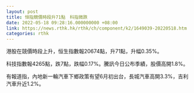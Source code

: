 ```yaml
---
layout: post
title: 恒指競價時段升71點　科指微跌
date: 2022-05-18 09:28:16.000000000 +08:00
link: https://news.rthk.hk/rthk/ch/component/k2/1649039-20220518.htm
categories: rthk
---
```


港股在競價時段上升，恒生指數報20674點，升71點，升幅0.35%。

科技指數報4265點，跌7點，跌幅0.17%。騰訊今日公布季績，股價高開1.8%。

有報道指，內地新一輪汽車下鄉政策有望6月初出台，長城汽車高開3.3%，吉利汽車升近1.2%。
